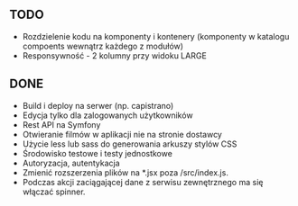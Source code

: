 TODO
----

   * Rozdzielenie kodu na komponenty i kontenery (komponenty w katalogu compoents wewnątrz każdego z modułów)
   * Responsywność - 2 kolumny przy widoku LARGE

DONE
----

   * Build i deploy na serwer (np. capistrano)
   * Edycja tylko dla zalogowanych użytkowników
   * Rest API na Symfony
   * Otwieranie filmów w aplikacji nie na stronie dostawcy
   * Użycie less lub sass do generowania arkuszy stylów CSS
   * Środowisko testowe i testy jednostkowe
   * Autoryzacja, autentykacja
   * Zmienić rozszerzenia plików na *.jsx poza /src/index.js.
   * Podczas akcji zaciągającej dane z serwisu zewnętrznego ma się włączać spinner.
